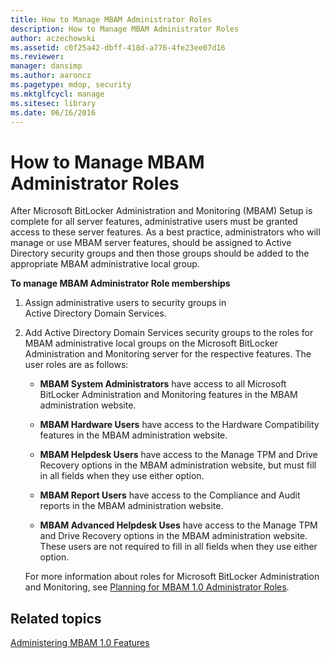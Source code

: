 ```yaml
---
title: How to Manage MBAM Administrator Roles
description: How to Manage MBAM Administrator Roles
author: aczechowski
ms.assetid: c0f25a42-dbff-418d-a776-4fe23ee07d16
ms.reviewer: 
manager: dansimp
ms.author: aaroncz
ms.pagetype: mdop, security
ms.mktglfcycl: manage
ms.sitesec: library
ms.date: 06/16/2016
---
```



# How to Manage MBAM Administrator Roles


After Microsoft BitLocker Administration and Monitoring (MBAM) Setup is complete for all server features, administrative users must be granted access to these server features. As a best practice, administrators who will manage or use MBAM server features, should be assigned to Active Directory security groups and then those groups should be added to the appropriate MBAM administrative local group.

**To manage MBAM Administrator Role memberships**

1.  Assign administrative users to security groups in Active Directory Domain Services.

2.  Add Active Directory Domain Services security groups to the roles for MBAM administrative local groups on the Microsoft BitLocker Administration and Monitoring server for the respective features. The user roles are as follows:

    -   **MBAM System Administrators** have access to all Microsoft BitLocker Administration and Monitoring features in the MBAM administration website.

    -   **MBAM Hardware Users** have access to the Hardware Compatibility features in the MBAM administration website.

    -   **MBAM Helpdesk Users** have access to the Manage TPM and Drive Recovery options in the MBAM administration website, but must fill in all fields when they use either option.

    -   **MBAM Report Users** have access to the Compliance and Audit reports in the MBAM administration website.

    -   **MBAM Advanced Helpdesk Uses** have access to the Manage TPM and Drive Recovery options in the MBAM administration website. These users are not required to fill in all fields when they use either option.

    For more information about roles for Microsoft BitLocker Administration and Monitoring, see [Planning for MBAM 1.0 Administrator Roles](planning-for-mbam-10-administrator-roles.md).

## Related topics


[Administering MBAM 1.0 Features](administering-mbam-10-features.md)

 

 





